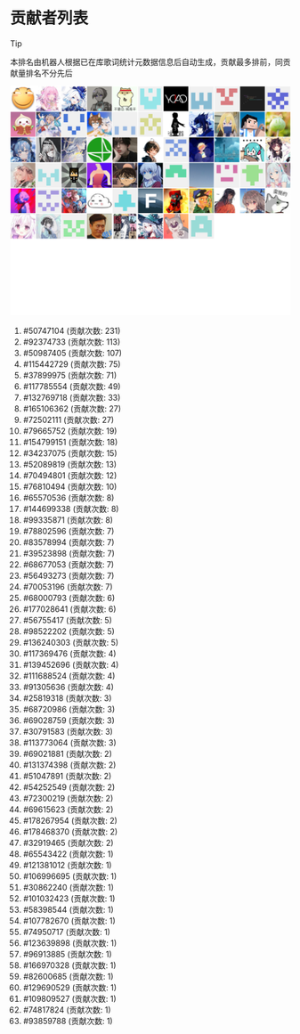 # 贡献者列表

> [!TIP]
> 本排名由机器人根据已在库歌词统计元数据信息后自动生成，贡献最多排前，同贡献量排名不分先后

![贡献者头像画廊](./CONTRIBUTORS.svg)

1. #50747104 (贡献次数: 231)
2. #92374733 (贡献次数: 113)
3. #50987405 (贡献次数: 107)
4. #115442729 (贡献次数: 75)
5. #37899975 (贡献次数: 71)
6. #117785554 (贡献次数: 49)
7. #132769718 (贡献次数: 33)
8. #165106362 (贡献次数: 27)
9. #72502111 (贡献次数: 27)
10. #79665752 (贡献次数: 19)
11. #154799151 (贡献次数: 18)
12. #34237075 (贡献次数: 15)
13. #52089819 (贡献次数: 13)
14. #70494801 (贡献次数: 12)
15. #76810494 (贡献次数: 10)
16. #65570536 (贡献次数: 8)
17. #144699338 (贡献次数: 8)
18. #99335871 (贡献次数: 8)
19. #78802596 (贡献次数: 7)
20. #83578994 (贡献次数: 7)
21. #39523898 (贡献次数: 7)
22. #68677053 (贡献次数: 7)
23. #56493273 (贡献次数: 7)
24. #70053196 (贡献次数: 7)
25. #68000793 (贡献次数: 6)
26. #177028641 (贡献次数: 6)
27. #56755417 (贡献次数: 5)
28. #98522202 (贡献次数: 5)
29. #136240303 (贡献次数: 5)
30. #117369476 (贡献次数: 4)
31. #139452696 (贡献次数: 4)
32. #111688524 (贡献次数: 4)
33. #91305636 (贡献次数: 4)
34. #25819318 (贡献次数: 3)
35. #68720986 (贡献次数: 3)
36. #69028759 (贡献次数: 3)
37. #30791583 (贡献次数: 3)
38. #113773064 (贡献次数: 3)
39. #69021881 (贡献次数: 2)
40. #131374398 (贡献次数: 2)
41. #51047891 (贡献次数: 2)
42. #54252549 (贡献次数: 2)
43. #72300219 (贡献次数: 2)
44. #69615623 (贡献次数: 2)
45. #178267954 (贡献次数: 2)
46. #178468370 (贡献次数: 2)
47. #32919465 (贡献次数: 2)
48. #65543422 (贡献次数: 1)
49. #121381012 (贡献次数: 1)
50. #106996695 (贡献次数: 1)
51. #30862240 (贡献次数: 1)
52. #101032423 (贡献次数: 1)
53. #58398544 (贡献次数: 1)
54. #107782670 (贡献次数: 1)
55. #74950717 (贡献次数: 1)
56. #123639898 (贡献次数: 1)
57. #96913885 (贡献次数: 1)
58. #166970328 (贡献次数: 1)
59. #82600685 (贡献次数: 1)
60. #129690529 (贡献次数: 1)
61. #109809527 (贡献次数: 1)
62. #74817824 (贡献次数: 1)
63. #93859788 (贡献次数: 1)
